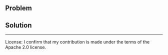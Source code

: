Problem
-------


Solution
--------


---

<!--- REMINDER: Ensure that your PR meets the guidelines in CONTRIBUTING.md -->

License: I confirm that my contribution is made under the terms of the Apache 2.0 license.
